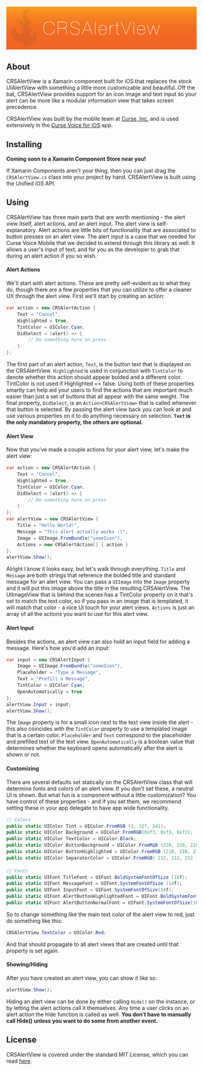![banner](Resources/banner.png)

## About

CRSAlertView is a Xamarin component built for iOS that replaces the stock UIAlertView with something a little more customizable and beautiful. Off the bat, CRSAlertView provides support for an icon image and text input so your alert can be more like a modular information view that takes screen precedence. 

CRSAlertView was built by the mobile team at [Curse, Inc.](https://curseinc.com) and is used extensively in the [Curse Voice for iOS](https://itunes.apple.com/us/app/curse/id935720218) app.

## Installing

**Coming soon to a Xamarin Component Store near you!**

If Xamarin Components aren't your thing, then you can just drag the `CRSAlertView.cs` class into your project by hand. CRSAlertView is built using the Unified iOS API.

## Using

CRSAlertView has three main parts that are worth mentioning - the alert view itself, alert actions, and an alert input. The alert view is self-explanatory. Alert actions are little bits of functionality that are associated to button presses on an alert view. The alert input is a case that we needed for Curse Voice Mobile that we decided to extend through this library as well. It allows a user's input of text, and for you as the developer to grab that during an alert action if you so wish.

#### Alert Actions

We'll start with alert actions. These are pretty self-evident as to what they do, though there are a few properties that you can utilize to offer a cleaner UX through the alert view. First we'll start by creating an action:

```c#
var action = new CRSAlertAction {
	Text = "Cancel",
	Highlighted = true,
	TintColor = UIColor.Cyan,
	DidSelect = (alert) => {
		// Do something here on press
	}
};
```

The first part of an alert action, `Text`, is the button text that is displayed on the CRSAlertView. `Highlighted` is used in conjunction with `TintColor` to denote whether this action should appear bolded and a different color. TintColor is not used if Highlighted == false. Using both of these properties smartly can help aid your users to find the actions that are important much easier than just a set of buttons that all appear with the same weight. The final property, `DidSelect`, is an `Action<CRSAlertView>` that is called whenever that button is selected. By passing the alert view back you can look at and use various properties on it to do anything necessary on selection. **`Text` is the only mandatory property, the others are optional.**

#### Alert View

Now that you've made a couple actions for your alert view, let's make the alert view:

```c#
var action = new CRSAlertAction {
	Text = "Cancel",
	Highlighted = true,
	TintColor = UIColor.Cyan,
	DidSelect = (alert) => {
		// Do something here on press
	}
};
var alertView = new CRSAlertView {
	Title = "Hello World!",
	Message = "This alert actually works :)",
	Image = UIImage.FromBundle("someIcon"),
	Actions = new CRSAlertAction[] { action }
};
alertView.Show();
```

Alright I know it looks easy, but let's walk through everything. `Title` and `Message` are both strings that reference the bolded title and standard message for an alert view. You can pass a `UIImage` into the `Image` property and it will put this image above the title in the resulting CRSAlertView. The UIImageView that is behind the scenes has a TintColor property on it that's set to match the text color, so if you pass in an image that is templated, it will match that color - a nice UI touch for your alert views. `Actions` is just an array of all the actions you want to use for this alert view.

#### Alert Input

Besides the actions, an alert view can also hold an input field for adding a message. Here's how you'd add an input:

```c#
var input = new CRSAlertInput {
	Image = UIImage.FromBundle("someIcon"),
	Placeholder = "Type a Message",
	Text = "Prefill a Message",
	TintColor = UIColor.Cyan,
	OpenAutomatically = true
};
alertView.Input = input;
alertView.Show();
```

The `Image` property is for a small icon next to the text view inside the alert - this also coincides with the `TintColor` property to use a templated image that is a certain color. `Placeholder` and `Text` correspond to the placeholder and prefilled text of the text view. `OpenAutomatically` is a boolean value that determines whether the keyboard opens automatically after the alert is shown or not.


#### Customizing

There are several defaults set statically on the CRSAlertView class that will determine fonts and colors of an alert view. If you don't set these, a neutral UI is shown. But what fun is a component without a little customization? You have control of these properties - and if you set them, we recommend setting these in your app delegate to have app wide functionality.

```c#
// Colors
public static UIColor Tint = UIColor.FromRGB (3, 127, 241);
public static UIColor Background = UIColor.FromRGB(0xf3, 0xf3, 0xf3);
public static UIColor TextColor = UIColor.Black;
public static UIColor ButtonBackground = UIColor.FromRGB (228, 228, 228);
public static UIColor ButtonHighlighted = UIColor.FromRGB (210, 210, 210);
public static UIColor SeparatorColor = UIColor.FromRGB( 212, 212, 212 );

// Fonts
public static UIFont TitleFont = UIFont.BoldSystemFontOfSize (18f);
public static UIFont MessageFont = UIFont.SystemFontOfSize (14f);
public static UIFont InputFont = UIFont.SystemFontOfSize(14f);
public static UIFont AlertButtonHighlightedFont = UIFont.BoldSystemFontOfSize(16f);
public static UIFont AlertButtonNormalFont = UIFont.SystemFontOfSize(16f);
```

So to change something like the main text color of the alert view to red, just do something like this:

```c#
CRSAlertView.TextColor = UIColor.Red;
```

And that should propagate to all alert views that are created until that property is set again.

#### Showing/Hiding

After you have created an alert view, you can show it like so:

```c#
alertView.Show();
```

Hiding an alert view can be done by either calling `Hide()` on the instance, or by letting the alert actions call it themselves. Any time a user clicks on an alert action the hide function is called as well. **You don't have to manually call Hide() unless you want to do some from another event.**

## License

CRSAlertView is covered under the standard MIT License, which you can read [here](LICENSE).